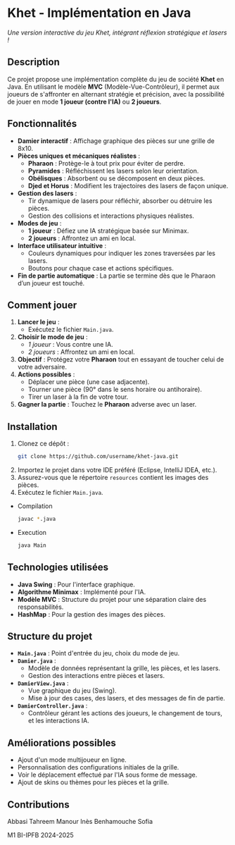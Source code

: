 # Khet - Implémentation en Java

*Une version interactive du jeu Khet, intégrant réflexion stratégique et lasers !*

## Description
Ce projet propose une implémentation complète du jeu de société **Khet** en Java. En utilisant le modèle **MVC** (Modèle-Vue-Contrôleur), il permet aux joueurs de s'affronter en alternant stratégie et précision, avec la possibilité de jouer en mode **1 joueur (contre l'IA)** ou **2 joueurs**.

## Fonctionnalités
- **Damier interactif** : Affichage graphique des pièces sur une grille de 8x10.
- **Pièces uniques et mécaniques réalistes** :
  - **Pharaon** : Protège-le à tout prix pour éviter de perdre.
  - **Pyramides** : Réfléchissent les lasers selon leur orientation.
  - **Obélisques** : Absorbent ou se décomposent en deux pièces.
  - **Djed et Horus** : Modifient les trajectoires des lasers de façon unique.
- **Gestion des lasers** :
  - Tir dynamique de lasers pour réfléchir, absorber ou détruire les pièces.
  - Gestion des collisions et interactions physiques réalistes.
- **Modes de jeu** :
  - **1 joueur** : Défiez une IA stratégique basée sur Minimax.
  - **2 joueurs** : Affrontez un ami en local.
- **Interface utilisateur intuitive** :
  - Couleurs dynamiques pour indiquer les zones traversées par les lasers.
  - Boutons pour chaque case et actions spécifiques.
- **Fin de partie automatique** : La partie se termine dès que le Pharaon d’un joueur est touché.

## Comment jouer
1. **Lancer le jeu** :
   - Exécutez le fichier `Main.java`.
2. **Choisir le mode de jeu** :
   - *1 joueur* : Vous contre une IA.
   - *2 joueurs* : Affrontez un ami en local.
3. **Objectif** : Protégez votre **Pharaon** tout en essayant de toucher celui de votre adversaire.
4. **Actions possibles** :
   - Déplacer une pièce (une case adjacente).
   - Tourner une pièce (90° dans le sens horaire ou antihoraire).
   - Tirer un laser à la fin de votre tour.
5. **Gagner la partie** : Touchez le **Pharaon** adverse avec un laser.

## Installation
1. Clonez ce dépôt :
   ```bash
   git clone https://github.com/username/khet-java.git
   ```
2. Importez le projet dans votre IDE préféré (Eclipse, IntelliJ IDEA, etc.).
3. Assurez-vous que le répertoire `resources` contient les images des pièces.
4. Exécutez le fichier `Main.java`.

- Compilation 
   ```bash
   javac *.java
   ```

- Execution 
   ```bash
   java Main 
   ```

## Technologies utilisées
- **Java Swing** : Pour l'interface graphique.
- **Algorithme Minimax** : Implémenté pour l'IA.
- **Modèle MVC** : Structure du projet pour une séparation claire des responsabilités.
- **HashMap** : Pour la gestion des images des pièces.

## Structure du projet
- **`Main.java`** : Point d'entrée du jeu, choix du mode de jeu.
- **`Damier.java`** :
  - Modèle de données représentant la grille, les pièces, et les lasers.
  - Gestion des interactions entre pièces et lasers.
- **`DamierView.java`** :
  - Vue graphique du jeu (Swing).
  - Mise à jour des cases, des lasers, et des messages de fin de partie.
- **`DamierController.java`** :
  - Contrôleur gérant les actions des joueurs, le changement de tours, et les interactions IA.

## Améliorations possibles
- Ajout d'un mode multijoueur en ligne.
- Personnalisation des configurations initiales de la grille.
- Voir le déplacement effectué par l'IA sous forme de message. 
- Ajout de skins ou thèmes pour les pièces et la grille.

## Contributions
Abbasi Tahreem 
Manour Inès 
Benhamouche Sofia 

M1 BI-IPFB 
2024-2025

